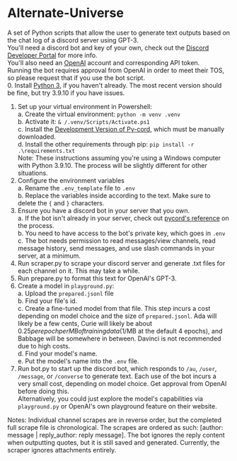 # Alternate-Universe
A set of Python scripts that allow the user to generate text outputs based on the chat log of a discord server using GPT-3.  
You'll need a discord bot and key of your own, check out the [Discord Developer Portal](https://discord.com/developers/applications) for more info.  
You'll also need an [OpenAI](https://beta.openai.com) account and corresponding API token.  
Running the bot requires approval from OpenAI in order to meet their TOS, so please request that if you use the bot script.  
0. Install [Python 3](https://www.python.org/downloads/), if you haven't already. The most recent version should be fine, but try 3.9.10 if you have issues.
1. Set up your virtual environment in Powershell:  
  a. Create the virtual environment: `python -m venv .venv`  
  b. Activate it: `& /.venv/Scripts/Activate.ps1`  
  c. Install the [Development Version of Py-cord](https://github.com/Pycord-Development/pycord), which must be manually downloaded.  
  d. Install the other requirements through pip: `pip install -r .\requirements.txt`  
  Note: These instructions assuming you're using a Windows computer with Python 3.9.10. The process will be slightly different for other situations.  
2. Configure the environment variables  
  a. Rename the `.env_template` file to `.env`  
  b. Replace the variables inside according to the text. Make sure to delete the `{` and `}` characters.  
3. Ensure you have a discord bot in your server that you own.  
  a. If the bot isn't already in your server, check out [pycord's reference](https://docs.pycord.dev/en/stable/discord.html) on the process.  
  b. You need to have access to the bot's private key, which goes in `.env`  
  c. The bot needs permission to read messages/view channels, read message history, send messages, and use slash commands in your server, at a minimum.  
4. Run scraper.py to scrape your discord server and generate .txt files for each channel on it. This may take a while.  
5. Run prepare.py to format this text for OpenAI's GPT-3.  
6. Create a model in `playground.py`:  
  a. Upload the `prepared.jsonl` file  
  b. Find your file's id.  
  c. Create a fine-tuned model from that file. This step incurs a cost depending on model choice and the size of `prepared.jsonl`. Ada will likely be a few cents, Curie will likely be about $0.25 per epoch per MB of training data ($1/MB at the default 4 epochs), and Babbage will be somewhere in between. Davinci is not recommended due to high costs.  
  d. Find your model's name.  
  e. Put the model's name into the `.env` file.  
6. Run bot.py to start up the discord bot, which responds to `/au`, `/user`, `/message`, or `/converse` to generate text. Each use of the bot incurs a very small cost, depending on model choice. Get approval from OpenAI before doing this.  
      Alternatively, you could just explore the model's capabilities via `playground.py` or OpenAI's own playground feature on their website.

Notes:
Individual channel scrapes are in reverse order, but the completed full scrape file is chronological.
The scrapes are ordered as such: [author: message | reply_author: reply message]. The bot ignores the reply content when outputting quotes, but it is still saved and generated.
Currently, the scraper ignores attachments entirely.
